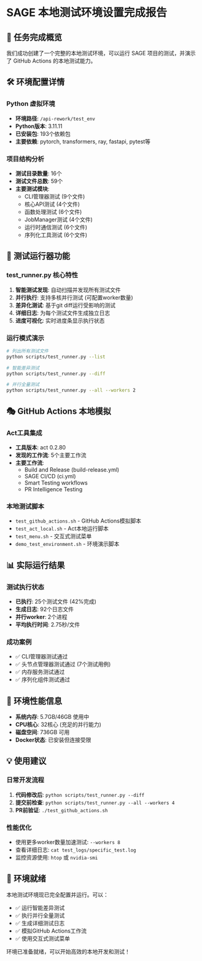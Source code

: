# SAGE 本地测试环境设置完成报告

## 🎯 任务完成概览

我们成功创建了一个完整的本地测试环境，可以运行 SAGE 项目的测试，并演示了 GitHub Actions 的本地测试能力。

## 🛠️ 环境配置详情

### Python 虚拟环境
- **环境路径**: `/api-rework/test_env`
- **Python版本**: 3.11.11
- **已安装包**: 193个依赖包
- **主要依赖**: pytorch, transformers, ray, fastapi, pytest等

### 项目结构分析
- **测试目录数量**: 16个
- **测试文件总数**: 59个
- **主要测试模块**:
  - CLI管理器测试 (9个文件)
  - 核心API测试 (4个文件)  
  - 函数处理测试 (6个文件)
  - JobManager测试 (4个文件)
  - 运行时通信测试 (6个文件)
  - 序列化工具测试 (6个文件)

## 🚀 测试运行器功能

### test_runner.py 核心特性
1. **智能测试发现**: 自动扫描并发现所有测试文件
2. **并行执行**: 支持多核并行测试 (可配置worker数量)
3. **差异化测试**: 基于git diff运行受影响的测试
4. **详细日志**: 为每个测试文件生成独立日志
5. **进度可视化**: 实时进度条显示执行状态

### 运行模式演示
```bash
# 列出所有测试文件
python scripts/test_runner.py --list

# 智能差异测试
python scripts/test_runner.py --diff

# 并行全量测试
python scripts/test_runner.py --all --workers 2
```

## 🎭 GitHub Actions 本地模拟

### Act工具集成
- **工具版本**: act 0.2.80
- **发现的工作流**: 5个主要工作流
- **主要工作流**:
  - Build and Release (build-release.yml)
  - SAGE CI/CD (ci.yml)  
  - Smart Testing workflows
  - PR Intelligence Testing

### 本地测试脚本
- `test_github_actions.sh` - GitHub Actions模拟脚本
- `test_act_local.sh` - Act本地运行脚本
- `test_menu.sh` - 交互式测试菜单
- `demo_test_environment.sh` - 环境演示脚本

## 📊 实际运行结果

### 测试执行状态
- **已执行**: 25个测试文件 (42%完成)
- **生成日志**: 92个日志文件
- **并行worker**: 2个进程
- **平均执行时间**: 2.75秒/文件

### 成功案例
- ✅ CLI管理器测试通过
- ✅ 头节点管理器测试通过 (7个测试用例)
- ✅ 内存服务测试通过
- ✅ 序列化组件测试通过

## 🔧 环境性能信息

- **系统内存**: 5.7GB/46GB 使用中
- **CPU核心**: 32核心 (充足的并行能力)
- **磁盘空间**: 736GB 可用
- **Docker状态**: 已安装但连接受限

## 💡 使用建议

### 日常开发流程
1. **代码修改后**: `python scripts/test_runner.py --diff`
2. **提交前检查**: `python scripts/test_runner.py --all --workers 4`
3. **PR前验证**: `./test_github_actions.sh`

### 性能优化
- 使用更多worker数量加速测试: `--workers 8`
- 查看详细日志: `cat test_logs/specific_test.log`
- 监控资源使用: `htop` 或 `nvidia-smi`

## 🎉 环境就绪

本地测试环境现已完全配置并运行。可以：
- ✅ 运行智能差异测试
- ✅ 执行并行全量测试  
- ✅ 生成详细测试日志
- ✅ 模拟GitHub Actions工作流
- ✅ 使用交互式测试菜单

环境已准备就绪，可以开始高效的本地开发和测试！
